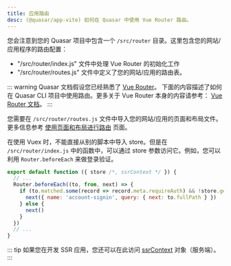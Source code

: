 ```yaml
---
title: 应用路由
desc: (@quasar/app-vite) 如何在 Quasar 中使用 Vue Router 路由。
---
```

您会注意到您的 Quasar 项目中包含一个 `/src/router` 目录。这里包含您的网站/应用程序的路由配置：

* "/src/router/index.js" 文件中处理 Vue Router 的初始化工作
* "/src/router/routes.js" 文件中定义了您的网站/应用的路由表。

::: warning
Quasar 文档假设您已经熟悉了 [Vue Router](https://github.com/vuejs/vue-router)。
下面的内容描述了如何在 Quasar CLI 项目中使用路由。更多关于 Vue Router 本身的内容请参考： [Vue Router 文档](https://router.vuejs.org/)。
:::

您需要在 `/src/router/routes.js` 文件中导入您的网站/应用的页面和布局文件。更多信息参考 [使用页面和布局进行路由](/layout/routing-with-layouts-and-pages) 页面。

在使用 Vuex 时，不能直接从别的脚本中导入 store。但是在 `/src/router/index.js` 中的函数中，可以通过 store 参数访问它。例如，您可以利用 `Router.beforeEach` 来做登录验证。

```js
export default function ({ store /*, ssrContext */ }) {
  // ...
  Router.beforeEach((to, from, next) => {
    if (to.matched.some(record => record.meta.requireAuth) && !store.getters['auth/isSignedIn']) {
      next({ name: 'account-signin', query: { next: to.fullPath } })
    } else {
      next()
    }
  })
  // ...
}
```

::: tip
如果您在开发 SSR 应用，您还可以在此访问 [ssrContext](/quasar-cli-vite/developing-ssr/ssr-context) 对象（服务端）。
:::
